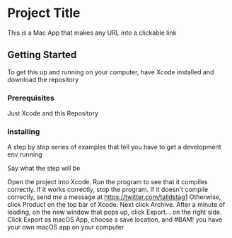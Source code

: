 # Project Title

This is a Mac App that makes any URL into a clickable link

## Getting Started

To get this up and running on your computer, have Xcode installed and download the repository

### Prerequisites

Just Xcode and this Repository

### Installing

A step by step series of examples that tell you have to get a development env running

Say what the step will be

Open the project into Xcode. Run the program to see that it compiles correctly. If it works correctly, stop the program.
If it doesn't compile correctly, send me a message at https://twitter.com/talldstag1
Otherwise, click Product on the top bar of Xcode. Next click Archive. After a minute of loading, on the new window that pops up, click Export... on the right side. Click Export as macOS App, choose a save location, and #BAM! you have your own macOS app on your computer
